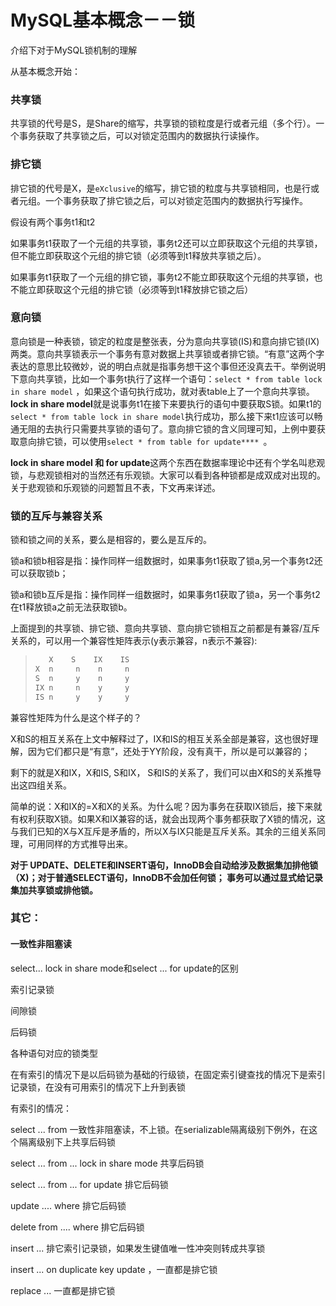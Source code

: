 # MySQL基本概念－－锁

介绍下对于MySQL锁机制的理解

从基本概念开始：

### **共享锁**

共享锁的代号是S，是Share的缩写，共享锁的锁粒度是行或者元组（多个行）。一个事务获取了共享锁之后，可以对锁定范围内的数据执行读操作。

### **排它锁**

排它锁的代号是X，是`eXclusive`的缩写，排它锁的粒度与共享锁相同，也是行或者元组。一个事务获取了排它锁之后，可以对锁定范围内的数据执行写操作。

假设有两个事务t1和t2

如果事务t1获取了一个元组的共享锁，事务t2还可以立即获取这个元组的共享锁，但不能立即获取这个元组的排它锁（必须等到t1释放共享锁之后）。

如果事务t1获取了一个元组的排它锁，事务t2不能立即获取这个元组的共享锁，也不能立即获取这个元组的排它锁（必须等到t1释放排它锁之后）

### **意向锁**

意向锁是一种表锁，锁定的粒度是整张表，分为意向共享锁(IS)和意向排它锁(IX)两类。意向共享锁表示一个事务有意对数据上共享锁或者排它锁。“有意”这两个字表达的意思比较微妙，说的明白点就是指事务想干这个事但还没真去干。举例说明下意向共享锁，比如一个事务t执行了这样一个语句：`select * from table lock in share model` ，如果这个语句执行成功，就对表table上了一个意向共享锁。**lock in share model**就是说事务t1在接下来要执行的语句中要获取S锁。如果t1的`select * from table lock in share model`执行成功，那么接下来t1应该可以畅通无阻的去执行只需要共享锁的语句了。意向排它锁的含义同理可知，上例中要获取意向排它锁，可以使用`select * from table for update**** `。

**lock in share model 和 for update**这两个东西在数据率理论中还有个学名叫悲观锁，与悲观锁相对的当然还有乐观锁。大家可以看到各种锁都是成双成对出现的。关于悲观锁和乐观锁的问题暂且不表，下文再来详述。

### **锁的互斥与兼容关系**

锁和锁之间的关系，要么是相容的，要么是互斥的。

锁a和锁b相容是指：操作同样一组数据时，如果事务t1获取了锁a,另一个事务t2还可以获取锁b；

锁a和锁b互斥是指：操作同样一组数据时，如果事务t1获取了锁a，另一个事务t2在t1释放锁a之前无法获取锁b。

上面提到的共享锁、排它锁、意向共享锁、意向排它锁相互之前都是有兼容/互斥关系的，可以用一个兼容性矩阵表示(y表示兼容，n表示不兼容):

> ```java
>    X    S    IX    IS
> X  n     n    n     n
> S  n     y    n     y
> IX n     n    y     y
> IS n     y    y     y  
> ```

兼容性矩阵为什么是这个样子的？

X和S的相互关系在上文中解释过了，IX和IS的相互关系全部是兼容，这也很好理解，因为它们都只是“有意”，还处于YY阶段，没有真干，所以是可以兼容的；

剩下的就是X和IX，X和IS, S和IX， S和IS的关系了，我们可以由X和S的关系推导出这四组关系。

简单的说：X和IX的=X和X的关系。为什么呢？因为事务在获取IX锁后，接下来就有权利获取X锁。如果X和IX兼容的话，就会出现两个事务都获取了X锁的情况，这与我们已知的X与X互斥是矛盾的，所以X与IX只能是互斥关系。其余的三组关系同理，可用同样的方式推导出来。

 

**对于 UPDATE、DELETE和INSERT语句，InnoDB会自动给涉及数据集加排他锁（X)；对于普通SELECT语句，InnoDB不会加任何锁； 事务可以通过显式给记录集加共享锁或排他锁。**

### **其它：**

#### 一致性非阻塞读

select... lock in share mode和select ... for update的区别

索引记录锁

间隙锁

后码锁

各种语句对应的锁类型

在有索引的情况下是以后码锁为基础的行级锁，在固定索引键查找的情况下是索引记录锁，在没有可用索引的情况下上升到表锁

有索引的情况：

select ... from 一致性非阻塞读，不上锁。在serializable隔离级别下例外，在这个隔离级别下上共享后码锁

select ... from ... lock in share mode  共享后码锁

select ... from ... for update 排它后码锁

update .... where  排它后码锁

delete from .... where 排它后码锁

insert ... 排它索引记录锁，如果发生键值唯一性冲突则转成共享锁

insert ... on duplicate key update ，一直都是排它锁

replace ... 一直都是排它锁